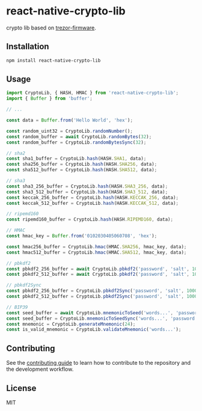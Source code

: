 # react-native-crypto-lib

crypto lib based on [trezor-firmware](https://github.com/trezor/trezor-firmware/tree/master/crypto).

## Installation

```sh
npm install react-native-crypto-lib
```

## Usage

```js
import CryptoLib, { HASH, HMAC } from 'react-native-crypto-lib';
import { Buffer } from 'buffer';

// ...

const data = Buffer.from('Hello World', 'hex');

const random_uint32 = CryptoLib.randomNumber();
const random_buffer = await CryptoLib.randomBytes(32);
const random_buffer = CryptoLib.randomBytesSync(32);

// sha2
const sha1_buffer = CryptoLib.hash(HASH.SHA1, data);
const sha256_buffer = CryptoLib.hash(HASH.SHA256, data);
const sha512_buffer = CryptoLib.hash(HASH.SHA512, data);

// sha3
const sha3_256_buffer = CryptoLib.hash(HASH.SHA3_256, data);
const sha3_512_buffer = CryptoLib.hash(HASH.SHA3_512, data);
const keccak_256_buffer = CryptoLib.hash(HASH.KECCAK_256, data);
const keccak_512_buffer = CryptoLib.hash(HASH.KECCAK_512, data);

// ripemd160
const ripemd160_buffer = CryptoLib.hash(HASH.RIPEMD160, data);

// HMAC
const hmac_key = Buffer.from('0102030405060708', 'hex');

const hmac256_buffer = CryptoLib.hmac(HMAC.SHA256, hmac_key, data);
const hmac512_buffer = CryptoLib.hmac(HMAC.SHA512, hmac_key, data);

// pbkdf2
const pbkdf2_256_buffer = await CryptoLib.pbkdf2('password', 'salt', 10000, 32, HMAC.SHA256);
const pbkdf2_512_buffer = await CryptoLib.pbkdf2('password', 'salt', 10000, 32, HMAC.SHA512);

// pbkdf2Sync
const pbkdf2_256_buffer = CryptoLib.pbkdf2Sync('password', 'salt', 10000, 32, HMAC.SHA256);
const pbkdf2_512_buffer = CryptoLib.pbkdf2Sync('password', 'salt', 10000, 32, HMAC.SHA512);

// BIP39
const seed_buffer = await CryptoLib.mnemonicToSeed('words...', 'password (optional)');
const seed_buffer = CryptoLib.mnemonicToSeedSync('words...', 'password (optional)');
const mnemonic = CryptoLib.generateMnemonic(24);
const is_valid_mnemonic = CryptoLib.validateMnemonic('words...');
```

## Contributing

See the [contributing guide](CONTRIBUTING.md) to learn how to contribute to the repository and the development workflow.

## License

MIT
